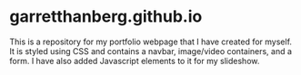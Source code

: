 # garretthanberg.github.io
This is a repository for my portfolio webpage that I have created for myself. It is styled using CSS and contains a navbar, image/video containers, and a form.
I have also added Javascript elements to it for my slideshow.
